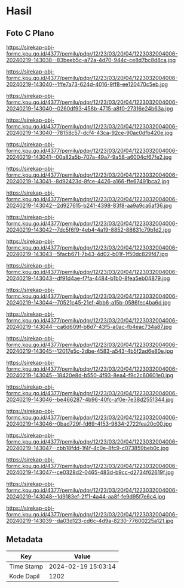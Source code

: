 # Hasil

## Foto C Plano

https://sirekap-obj-formc.kpu.go.id/4377/pemilu/pdpr/12/23/03/20/04/1223032004006-20240219-143038--83beeb5c-a72a-4d70-944c-ce8d7bc8d8ca.jpg

https://sirekap-obj-formc.kpu.go.id/4377/pemilu/pdpr/12/23/03/20/04/1223032004006-20240219-143040--1ffe7a73-624d-4016-9ff8-ee120470c5eb.jpg

https://sirekap-obj-formc.kpu.go.id/4377/pemilu/pdpr/12/23/03/20/04/1223032004006-20240219-143040--0260df93-458b-4715-a8f0-27316e24b63a.jpg

https://sirekap-obj-formc.kpu.go.id/4377/pemilu/pdpr/12/23/03/20/04/1223032004006-20240219-143040--78158c57-dcf4-43ca-92ce-90ac0dfb420e.jpg

https://sirekap-obj-formc.kpu.go.id/4377/pemilu/pdpr/12/23/03/20/04/1223032004006-20240219-143041--00a82a5b-707a-49a7-9a58-a6004cf67fe2.jpg

https://sirekap-obj-formc.kpu.go.id/4377/pemilu/pdpr/12/23/03/20/04/1223032004006-20240219-143041--8d92423d-8fce-4426-a166-ffe67491bca2.jpg

https://sirekap-obj-formc.kpu.go.id/4377/pemilu/pdpr/12/23/03/20/04/1223032004006-20240219-143042--2d927615-b241-4398-83f8-aa9a9ca6af36.jpg

https://sirekap-obj-formc.kpu.go.id/4377/pemilu/pdpr/12/23/03/20/04/1223032004006-20240219-143042--7dc5f6f9-4eb4-4a19-8852-88631c79b1d2.jpg

https://sirekap-obj-formc.kpu.go.id/4377/pemilu/pdpr/12/23/03/20/04/1223032004006-20240219-143043--5facb671-7b43-4d02-b01f-1f50dc829f47.jpg

https://sirekap-obj-formc.kpu.go.id/4377/pemilu/pdpr/12/23/03/20/04/1223032004006-20240219-143043--df91d4ae-f7fa-4484-b1b0-8fea5eb04879.jpg

https://sirekap-obj-formc.kpu.go.id/4377/pemilu/pdpr/12/23/03/20/04/1223032004006-20240219-143044--70521c45-21ef-4bb6-a15b-0586fec4ba6d.jpg

https://sirekap-obj-formc.kpu.go.id/4377/pemilu/pdpr/12/23/03/20/04/1223032004006-20240219-143044--ca6d609f-b8d7-43f5-a0ac-fb4eac734a87.jpg

https://sirekap-obj-formc.kpu.go.id/4377/pemilu/pdpr/12/23/03/20/04/1223032004006-20240219-143045--12017e5c-2dbe-4583-a543-4b5f2ad6e80e.jpg

https://sirekap-obj-formc.kpu.go.id/4377/pemilu/pdpr/12/23/03/20/04/1223032004006-20240219-143045--18420e8d-b550-4f93-8ea4-f9c2c60601e0.jpg

https://sirekap-obj-formc.kpu.go.id/4377/pemilu/pdpr/12/23/03/20/04/1223032004006-20240219-143046--be466287-4b96-40fc-af0e-7e38d2551344.jpg

https://sirekap-obj-formc.kpu.go.id/4377/pemilu/pdpr/12/23/03/20/04/1223032004006-20240219-143046--0bad729f-fd69-4f53-9834-2722fea20c00.jpg

https://sirekap-obj-formc.kpu.go.id/4377/pemilu/pdpr/12/23/03/20/04/1223032004006-20240219-143047--cbb18fdd-1f4f-4c0e-8fc9-c073859beb0c.jpg

https://sirekap-obj-formc.kpu.go.id/4377/pemilu/pdpr/12/23/03/20/04/1223032004006-20240219-143047--ce0328d2-0465-483d-b9cc-d2734f62619f.jpg

https://sirekap-obj-formc.kpu.go.id/4377/pemilu/pdpr/12/23/03/20/04/1223032004006-20240219-143048--1d9183ef-2ff1-4a44-aa8f-fe9d95f7e6c4.jpg

https://sirekap-obj-formc.kpu.go.id/4377/pemilu/pdpr/12/23/03/20/04/1223032004006-20240219-143039--da03d123-cd6c-4d9a-8230-77600225a121.jpg


## Metadata

| Key        | Value               |
| ---------- | ------------------- |
| Time Stamp | 2024-02-19 15:03:14 |
| Kode Dapil | 1202                |



